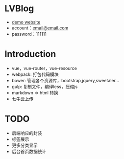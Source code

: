 # LVBlog
- [demo website](http://2huo.lovchun.com, "http://2huo.lovchun.com")
- account：email@email.com
- password：111111

# Introduction
- vue，vue-router，vue-resource
- webpack: 打包代码模块
- bower: 管理各个资源库，bootstrap,jquery,sweetaler...
- gulp: 复制文件，编译less，压缩js
- markdown => html 转换
- 七牛云上传

# TODO
- 后端响应的封装
- 标签展示
- 更多分类显示
- 后台首页数据统计
